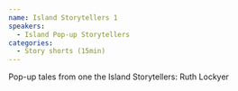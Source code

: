 ```yaml
---
name: Island Storytellers 1
speakers:
  - Island Pop-up Storytellers
categories:
  - Story shorts (15min)
---
```


Pop-up tales from one the Island Storytellers: Ruth Lockyer
